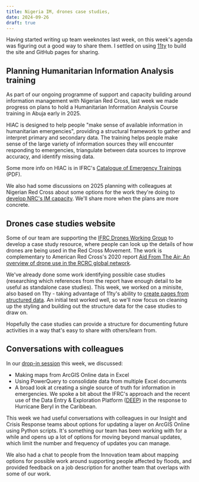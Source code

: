 ```yaml
---
title: Nigeria IM, drones case studies, 
date: 2024-09-26
draft: true
---
```

Having started writing up team weeknotes last week, on this week's agenda was 
figuring out a good way to share them. I settled on using [11ty](https://11ty.dev) to build the site and GitHub pages for sharing. 

## Planning Humanitarian Information Analysis training
As part of our ongoing programme of support and capacity building around 
information management with Nigerian Red Cross, last week we made progress 
on plans to hold a Humanitarian Information Analysis Course training in Abuja early in 2025. 

HIAC is designed to help people "make sense of available information in
humanitarian emergencies", providing a structural framework to gather and 
interpret primary and secondary data. The training helps people make sense of the large variety of information sources they will encounter responding to emergencies, triangulate between data sources to improve accuracy, and identify missing data. 

Some more info on HIAC is in IFRC's [Catalogue of Emergency Trainings](https://surgelearning.ifrc.org/resources/catalog-emergency-trainings) (PDF).

We also had some discussions on 2025 planning with colleagues at Nigerian Red 
Cross about some options for the work they're doing to [develop NRC's IM 
capacity](https://medium.com/digital-and-innovation-at-british-red-cross/branch-level-experiences-in-growing-information-management-at-nigerian-red-cross-56f587abddf2). We'll share more when the plans are more concrete. 


## Drones case studies website
Some of our team are supporting the [IFRC Drones Working Group](https://drones.preparecenter.org/) to develop a 
case study resource, where people can look up the details of how drones are
being used in the Red Cross Movement. The work is complementary to American Red Cross's 2020 report [Aid From The Air: An overview of drone use in the RCRC global network](https://americanredcross.github.io/rcrc-drones/).


We've already done some work identifying possible case studies (researching which references from the report have enough detail to be useful as standalone case studies). This week, we worked on a minisite, also based on 11ty - taking advantage of 11ty's ability to [create pages from structured data](https://florian.ec/blog/eleventy-data-pages/). An initial test worked well, so we'll now focus on cleaning up the styling and building out the structure data for the case studies to draw on. 

Hopefully the case studies can provide a structure for documenting future activities in a way that's easy to share with others/learn from. 

## Conversations with colleagues 
In our [drop-in session](https://medium.com/digital-and-innovation-at-british-red-cross/looking-back-on-150-gis-im-hours-8ef07589fba1) this week, we discussed: 

* Making maps from ArcGIS Online data in Excel
* Using PowerQuery to consolidate data from multiple Excel documents
* A broad look at creating a single source of truth for information in emergencies. We spoke a bit about the IFRC's approach and the recent use of the Data Entry & Exploration Platform ([DEEP](https://thedeep.io/)) in the response to Hurricane Beryl in the Caribbean. 

This week we had useful conversations with colleagues in our Insight and Crisis Response teams about options for updating a layer on ArcGIS Online using Python scripts. It's something our team has been working with for a while and opens up a lot of options for moving beyond manual updates, which limit the number and frequency of updates you can manage. 

We also had a chat to people from the Innovation team about mapping options for 
possible work around supporting people affected by floods, and provided 
feedback on a job description for another team that overlaps with some of our 
work. 